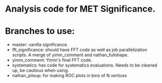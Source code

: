 # Analysis code for MET Significance.
# Branches to use:
   * master: vanilla significance.
   * fft_significance: should have FFT code as well as job parallelization scripts.  A merge of yimin_comment and nathan_fullshape.
   * yimin_comment: Yimin's final FFT code.
   * systematics: has code for systematics evaluations.  Needs to be cleaned up, be cautious when using.
   * nathan_pileup: for making ROC plots in bins of N vertices